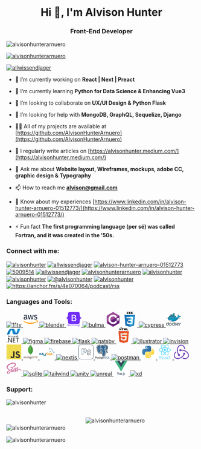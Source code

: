 <h1 align="center">Hi 👋, I'm Alvison Hunter</h1>
<h3 align="center">Front-End Developer</h3>

<p align="left"> <img src="https://komarev.com/ghpvc/?username=alvisonhunterarnuero&label=Profile%20views&color=0e75b6&style=flat" alt="alvisonhunterarnuero" /> </p>

<p align="left"> <a href="https://github.com/ryo-ma/github-profile-trophy"><img src="https://github-profile-trophy.vercel.app/?username=alvisonhunterarnuero" alt="alvisonhunterarnuero" /></a> </p>

<p align="left"> <a href="https://twitter.com/allwissendjager" target="blank"><img src="https://img.shields.io/twitter/follow/allwissendjager?logo=twitter&style=for-the-badge" alt="allwissendjager" /></a> </p>

- 🔭 I’m currently working on **React | Next | Preact**

- 🌱 I’m currently learning **Python for Data Science & Enhancing Vue3**

- 👯 I’m looking to collaborate on **UX/UI Design & Python Flask**

- 🤝 I’m looking for help with **MongoDB, GraphQL, Sequelize, Django**

- 👨‍💻 All of my projects are available at [https://github.com/AlvisonHunterArnuero](https://github.com/AlvisonHunterArnuero)

- 📝 I regularly write articles on [https://alvisonhunter.medium.com/](https://alvisonhunter.medium.com/)

- 💬 Ask me about **Website layout, Wireframes, mockups, adobe CC, graphic design & Typography**

- 📫 How to reach me **alvison@gmail.com**

- 📄 Know about my experiences [https://www.linkedin.com/in/alvison-hunter-arnuero-01512773/](https://www.linkedin.com/in/alvison-hunter-arnuero-01512773/)

- ⚡ Fun fact **The first programming language (per sé) was called Fortran, and it was created in the ’50s.**

<h3 align="left">Connect with me:</h3>
<p align="left">
<a href="https://codepen.io/alvisonhunter" target="blank"><img align="center" src="https://cdn.jsdelivr.net/npm/simple-icons@3.0.1/icons/codepen.svg" alt="alvisonhunter" height="30" width="40" /></a>
<a href="https://twitter.com/allwissendjager" target="blank"><img align="center" src="https://cdn.jsdelivr.net/npm/simple-icons@3.0.1/icons/twitter.svg" alt="allwissendjager" height="30" width="40" /></a>
<a href="https://linkedin.com/in/alvison-hunter-arnuero-01512773" target="blank"><img align="center" src="https://cdn.jsdelivr.net/npm/simple-icons@3.0.1/icons/linkedin.svg" alt="alvison-hunter-arnuero-01512773" height="30" width="40" /></a>
<a href="https://stackoverflow.com/users/5009514" target="blank"><img align="center" src="https://cdn.jsdelivr.net/npm/simple-icons@3.0.1/icons/stackoverflow.svg" alt="5009514" height="30" width="40" /></a>
<a href="https://fb.com/allwissendjager" target="blank"><img align="center" src="https://cdn.jsdelivr.net/npm/simple-icons@3.0.1/icons/facebook.svg" alt="allwissendjager" height="30" width="40" /></a>
<a href="https://instagram.com/alvisonhunterarnuero" target="blank"><img align="center" src="https://cdn.jsdelivr.net/npm/simple-icons@3.0.1/icons/instagram.svg" alt="alvisonhunterarnuero" height="30" width="40" /></a>
<a href="https://dribbble.com/alvisonhunter" target="blank"><img align="center" src="https://cdn.jsdelivr.net/npm/simple-icons@3.0.1/icons/dribbble.svg" alt="alvisonhunter" height="30" width="40" /></a>
<a href="https://www.behance.net/alvisonhunter" target="blank"><img align="center" src="https://cdn.jsdelivr.net/npm/simple-icons@3.0.1/icons/behance.svg" alt="alvisonhunter" height="30" width="40" /></a>
<a href="https://medium.com/@alvisonhunter" target="blank"><img align="center" src="https://cdn.jsdelivr.net/npm/simple-icons@3.0.1/icons/medium.svg" alt="@alvisonhunter" height="30" width="40" /></a>
<a href="https://www.youtube.com/c/alvisonhunter" target="blank"><img align="center" src="https://cdn.jsdelivr.net/npm/simple-icons@3.0.1/icons/youtube.svg" alt="alvisonhunter" height="30" width="40" /></a>
<a href="/https://anchor.fm/s/4e070064/podcast/rss" target="blank"><img align="center" src="https://cdn.jsdelivr.net/npm/simple-icons@3.0.1/icons/rss.svg" alt="https://anchor.fm/s/4e070064/podcast/rss" height="30" width="40" /></a>
</p>

<h3 align="left">Languages and Tools:</h3>
<p align="left"> <a href="https://www.11ty.dev/" target="_blank"> <img src="https://gist.githubusercontent.com/vivek32ta/c7f7bf583c1fb1c58d89301ea40f37fd/raw/f4c85cce5790758286b8f155ef9a177710b995df/11ty.svg" alt="11ty" width="40" height="40"/> </a> <a href="https://aws.amazon.com" target="_blank"> <img src="https://raw.githubusercontent.com/devicons/devicon/master/icons/amazonwebservices/amazonwebservices-original-wordmark.svg" alt="aws" width="40" height="40"/> </a> <a href="https://www.blender.org/" target="_blank"> <img src="https://download.blender.org/branding/community/blender_community_badge_white.svg" alt="blender" width="40" height="40"/> </a> <a href="https://getbootstrap.com" target="_blank"> <img src="https://raw.githubusercontent.com/devicons/devicon/master/icons/bootstrap/bootstrap-plain-wordmark.svg" alt="bootstrap" width="40" height="40"/> </a> <a href="https://bulma.io/" target="_blank"> <img src="https://raw.githubusercontent.com/gilbarbara/logos/804dc257b59e144eaca5bc6ffd16949752c6f789/logos/bulma.svg" alt="bulma" width="40" height="40"/> </a> <a href="https://www.w3schools.com/cs/" target="_blank"> <img src="https://raw.githubusercontent.com/devicons/devicon/master/icons/csharp/csharp-original.svg" alt="csharp" width="40" height="40"/> </a> <a href="https://www.w3schools.com/css/" target="_blank"> <img src="https://raw.githubusercontent.com/devicons/devicon/master/icons/css3/css3-original-wordmark.svg" alt="css3" width="40" height="40"/> </a> <a href="https://www.cypress.io" target="_blank"> <img src="https://raw.githubusercontent.com/simple-icons/simple-icons/6e46ec1fc23b60c8fd0d2f2ff46db82e16dbd75f/icons/cypress.svg" alt="cypress" width="40" height="40"/> </a> <a href="https://www.docker.com/" target="_blank"> <img src="https://raw.githubusercontent.com/devicons/devicon/master/icons/docker/docker-original-wordmark.svg" alt="docker" width="40" height="40"/> </a> <a href="https://dotnet.microsoft.com/" target="_blank"> <img src="https://raw.githubusercontent.com/devicons/devicon/master/icons/dot-net/dot-net-original-wordmark.svg" alt="dotnet" width="40" height="40"/> </a> <a href="https://www.figma.com/" target="_blank"> <img src="https://www.vectorlogo.zone/logos/figma/figma-icon.svg" alt="figma" width="40" height="40"/> </a> <a href="https://firebase.google.com/" target="_blank"> <img src="https://www.vectorlogo.zone/logos/firebase/firebase-icon.svg" alt="firebase" width="40" height="40"/> </a> <a href="https://flask.palletsprojects.com/" target="_blank"> <img src="https://www.vectorlogo.zone/logos/pocoo_flask/pocoo_flask-icon.svg" alt="flask" width="40" height="40"/> </a> <a href="https://www.gatsbyjs.com/" target="_blank"> <img src="https://www.vectorlogo.zone/logos/gatsbyjs/gatsbyjs-icon.svg" alt="gatsby" width="40" height="40"/> </a> <a href="https://www.w3.org/html/" target="_blank"> <img src="https://raw.githubusercontent.com/devicons/devicon/master/icons/html5/html5-original-wordmark.svg" alt="html5" width="40" height="40"/> </a> <a href="https://www.adobe.com/in/products/illustrator.html" target="_blank"> <img src="https://www.vectorlogo.zone/logos/adobe_illustrator/adobe_illustrator-icon.svg" alt="illustrator" width="40" height="40"/> </a> <a href="https://www.invisionapp.com/" target="_blank"> <img src="https://www.vectorlogo.zone/logos/invisionapp/invisionapp-icon.svg" alt="invision" width="40" height="40"/> </a> <a href="https://developer.mozilla.org/en-US/docs/Web/JavaScript" target="_blank"> <img src="https://raw.githubusercontent.com/devicons/devicon/master/icons/javascript/javascript-original.svg" alt="javascript" width="40" height="40"/> </a> <a href="https://www.mongodb.com/" target="_blank"> <img src="https://raw.githubusercontent.com/devicons/devicon/master/icons/mongodb/mongodb-original-wordmark.svg" alt="mongodb" width="40" height="40"/> </a> <a href="https://www.mysql.com/" target="_blank"> <img src="https://raw.githubusercontent.com/devicons/devicon/master/icons/mysql/mysql-original-wordmark.svg" alt="mysql" width="40" height="40"/> </a> <a href="https://nextjs.org/" target="_blank"> <img src="https://cdn.worldvectorlogo.com/logos/nextjs-3.svg" alt="nextjs" width="40" height="40"/> </a> <a href="https://www.photoshop.com/en" target="_blank"> <img src="https://raw.githubusercontent.com/devicons/devicon/master/icons/photoshop/photoshop-line.svg" alt="photoshop" width="40" height="40"/> </a> <a href="https://www.postgresql.org" target="_blank"> <img src="https://raw.githubusercontent.com/devicons/devicon/master/icons/postgresql/postgresql-original-wordmark.svg" alt="postgresql" width="40" height="40"/> </a> <a href="https://postman.com" target="_blank"> <img src="https://www.vectorlogo.zone/logos/getpostman/getpostman-icon.svg" alt="postman" width="40" height="40"/> </a> <a href="https://www.python.org" target="_blank"> <img src="https://raw.githubusercontent.com/devicons/devicon/master/icons/python/python-original.svg" alt="python" width="40" height="40"/> </a> <a href="https://reactjs.org/" target="_blank"> <img src="https://raw.githubusercontent.com/devicons/devicon/master/icons/react/react-original-wordmark.svg" alt="react" width="40" height="40"/> </a> <a href="https://redux.js.org" target="_blank"> <img src="https://raw.githubusercontent.com/devicons/devicon/master/icons/redux/redux-original.svg" alt="redux" width="40" height="40"/> </a> <a href="https://sass-lang.com" target="_blank"> <img src="https://raw.githubusercontent.com/devicons/devicon/master/icons/sass/sass-original.svg" alt="sass" width="40" height="40"/> </a> <a href="https://www.sqlite.org/" target="_blank"> <img src="https://www.vectorlogo.zone/logos/sqlite/sqlite-icon.svg" alt="sqlite" width="40" height="40"/> </a> <a href="https://tailwindcss.com/" target="_blank"> <img src="https://www.vectorlogo.zone/logos/tailwindcss/tailwindcss-icon.svg" alt="tailwind" width="40" height="40"/> </a> <a href="https://unity.com/" target="_blank"> <img src="https://www.vectorlogo.zone/logos/unity3d/unity3d-icon.svg" alt="unity" width="40" height="40"/> </a> <a href="https://unrealengine.com/" target="_blank"> <img src="https://raw.githubusercontent.com/kenangundogan/fontisto/036b7eca71aab1bef8e6a0518f7329f13ed62f6b/icons/svg/brand/unreal-engine.svg" alt="unreal" width="40" height="40"/> </a> <a href="https://vuejs.org/" target="_blank"> <img src="https://raw.githubusercontent.com/devicons/devicon/master/icons/vuejs/vuejs-original-wordmark.svg" alt="vuejs" width="40" height="40"/> </a> <a href="https://www.adobe.com/products/xd.html" target="_blank"> <img src="https://cdn.worldvectorlogo.com/logos/adobe-xd.svg" alt="xd" width="40" height="40"/> </a> </p>

<h3 align="left">Support:</h3>
<p><a href="https://www.buymeacoffee.com/alvisonhunter"> <img align="left" src="https://cdn.buymeacoffee.com/buttons/v2/default-yellow.png" height="50" width="210" alt="alvisonhunter" /></a></p><br><br>

<p><img align="left" src="https://github-readme-stats.vercel.app/api/top-langs?username=alvisonhunterarnuero&show_icons=true&locale=en&layout=compact" alt="alvisonhunterarnuero" /></p>

<p>&nbsp;<img align="center" src="https://github-readme-stats.vercel.app/api?username=alvisonhunterarnuero&show_icons=true&locale=en" alt="alvisonhunterarnuero" /></p>

<p><img align="center" src="https://github-readme-streak-stats.herokuapp.com/?user=alvisonhunterarnuero&" alt="alvisonhunterarnuero" /></p>
